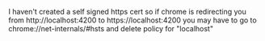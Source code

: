 I haven't created a self signed https cert so if chrome is redirecting you from http://localhost:4200 to https://localhost:4200 you may have to go to chrome://net-internals/#hsts and delete policy for "localhost"
